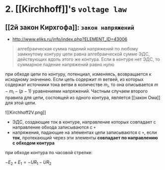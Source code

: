 # 2. [[Kirchhoff]]'s `voltage law`
## [[2й закон Кирхгофа]]: `закон напряжений`

- http://www.eliks.ru/info/index.php?ELEMENT_ID=43006

> алгебраическая сумма падений напряжений по любому замкнутому контуру цепи равна алгебраической сумме ЭДС, действующих вдоль этого же контура.
> Если в контуре нет ЭДС, то суммарное падение напряжений равно нулю

при обходе цепи по контуру, потенциал, изменяясь, возвращается к исходному значению. Если цепь содержит $m$ ветвей, из которых содержат источники тока ветви в количестве $m_i$, то она описывается $m-m_i-(p-1)$ уравнениями напряжений. Частным случаем второго правила для цепи, состоящей из одного контура, является [[закон Ома]] для этой цепи.

![[Kirchhoff2V.png]]

- ЭДС, создающие ток в контуре, направление которых совпадает с направление обхода записываются с `+`
- напряжения, падающие на элементах цепи записываются с `+`, если **ток**, протекающий через эти элементы **совпадает по направлению с обходом контура**

при обходе контура по часовой стрелке:

$-E_2 +E_1 = -UR_1 -UR_2$

